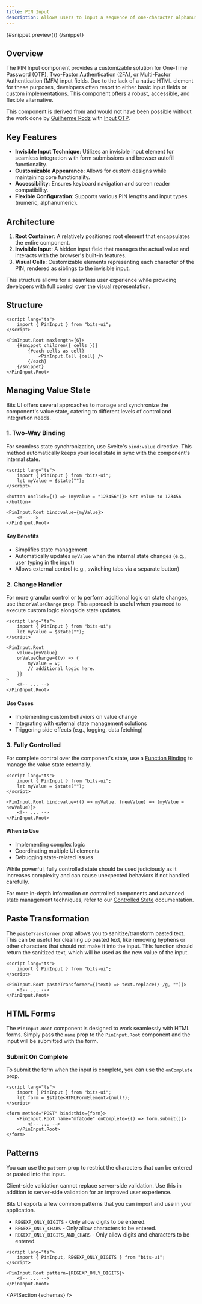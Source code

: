 ```yaml
---
title: PIN Input
description: Allows users to input a sequence of one-character alphanumeric inputs.
---
```


<script>
	import { APISection, ComponentPreviewV2, PinInputDemo, Callout } from '$lib/components/index.js'
	let { schemas } = $props()
</script>

<ComponentPreviewV2 name="pin-input-demo" componentName="Pin Input">

{#snippet preview()}
<PinInputDemo />
{/snippet}

</ComponentPreviewV2>

## Overview

The PIN Input component provides a customizable solution for One-Time Password (OTP), Two-Factor Authentication (2FA), or Multi-Factor Authentication (MFA) input fields. Due to the lack of a native HTML element for these purposes, developers often resort to either basic input fields or custom implementations. This component offers a robust, accessible, and flexible alternative.

<Callout type="tip" title="Credits">

This component is derived from and would not have been possible without the work done by [Guilherme Rodz](https://x.com/guilhermerodz) with [Input OTP](https://github.com/guilhermerodz/input-otp).

</Callout>

## Key Features

-   **Invisible Input Technique**: Utilizes an invisible input element for seamless integration with form submissions and browser autofill functionality.
-   **Customizable Appearance**: Allows for custom designs while maintaining core functionality.
-   **Accessibility**: Ensures keyboard navigation and screen reader compatibility.
-   **Flexible Configuration**: Supports various PIN lengths and input types (numeric, alphanumeric).

## Architecture

1. **Root Container**: A relatively positioned root element that encapsulates the entire component.
2. **Invisible Input**: A hidden input field that manages the actual value and interacts with the browser's built-in features.
3. **Visual Cells**: Customizable elements representing each character of the PIN, rendered as siblings to the invisible input.

This structure allows for a seamless user experience while providing developers with full control over the visual representation.

## Structure

```svelte
<script lang="ts">
	import { PinInput } from "bits-ui";
</script>

<PinInput.Root maxlength={6}>
	{#snippet children({ cells })}
		{#each cells as cell}
			<PinInput.Cell {cell} />
		{/each}
	{/snippet}
</PinInput.Root>
```

## Managing Value State

Bits UI offers several approaches to manage and synchronize the component's value state, catering to different levels of control and integration needs.

### 1. Two-Way Binding

For seamless state synchronization, use Svelte's `bind:value` directive. This method automatically keeps your local state in sync with the component's internal state.

```svelte
<script lang="ts">
	import { PinInput } from "bits-ui";
	let myValue = $state("");
</script>

<button onclick={() => (myValue = "123456")}> Set value to 123456 </button>

<PinInput.Root bind:value={myValue}>
	<!-- -->
</PinInput.Root>
```

#### Key Benefits

-   Simplifies state management
-   Automatically updates `myValue` when the internal state changes (e.g., user typing in the input)
-   Allows external control (e.g., switching tabs via a separate button)

### 2. Change Handler

For more granular control or to perform additional logic on state changes, use the `onValueChange` prop. This approach is useful when you need to execute custom logic alongside state updates.

```svelte
<script lang="ts">
	import { PinInput } from "bits-ui";
	let myValue = $state("");
</script>

<PinInput.Root
	value={myValue}
	onValueChange={(v) => {
		myValue = v;
		// additional logic here.
	}}
>
	<!-- ... -->
</PinInput.Root>
```

#### Use Cases

-   Implementing custom behaviors on value change
-   Integrating with external state management solutions
-   Triggering side effects (e.g., logging, data fetching)

### 3. Fully Controlled

For complete control over the component's state, use a [Function Binding](https://svelte.dev/docs/svelte/bind#Function-bindings) to manage the value state externally.

```svelte
<script lang="ts">
	import { PinInput } from "bits-ui";
	let myValue = $state("");
</script>

<PinInput.Root bind:value={() => myValue, (newValue) => (myValue = newValue)}>
	<!-- ... -->
</PinInput.Root>
```

#### When to Use

-   Implementing complex logic
-   Coordinating multiple UI elements
-   Debugging state-related issues

<Callout>

While powerful, fully controlled state should be used judiciously as it increases complexity and can cause unexpected behaviors if not handled carefully.

For more in-depth information on controlled components and advanced state management techniques, refer to our [Controlled State](/docs/controlled-state) documentation.

</Callout>

## Paste Transformation

The `pasteTransformer` prop allows you to sanitize/transform pasted text. This can be useful for cleaning up pasted text, like removing hyphens or other characters that should not make it into the input. This function should return the sanitized text, which will be used as the new value of the input.

```svelte
<script lang="ts">
	import { PinInput } from "bits-ui";
</script>

<PinInput.Root pasteTransformer={(text) => text.replace(/-/g, "")}>
	<!-- ... -->
</PinInput.Root>
```

## HTML Forms

The `PinInput.Root` component is designed to work seamlessly with HTML forms. Simply pass the `name` prop to the `PinInput.Root` component and the input will be submitted with the form.

### Submit On Complete

To submit the form when the input is complete, you can use the `onComplete` prop.

```svelte
<script lang="ts">
	import { PinInput } from "bits-ui";
	let form = $state<HTMLFormElement>(null!);
</script>

<form method="POST" bind:this={form}>
	<PinInput.Root name="mfaCode" onComplete={() => form.submit()}>
		<!-- ... -->
	</PinInput.Root>
</form>
```

## Patterns

You can use the `pattern` prop to restrict the characters that can be entered or pasted into the input.

<Callout type="warning" title="Note!">
Client-side validation cannot replace server-side validation. Use this in addition to server-side validation for an improved user experience.
</Callout>

Bits UI exports a few common patterns that you can import and use in your application.

-   `REGEXP_ONLY_DIGITS` - Only allow digits to be entered.
-   `REGEXP_ONLY_CHARS` - Only allow characters to be entered.
-   `REGEXP_ONLY_DIGITS_AND_CHARS` - Only allow digits and characters to be entered.

```svelte
<script lang="ts">
	import { PinInput, REGEXP_ONLY_DIGITS } from "bits-ui";
</script>

<PinInput.Root pattern={REGEXP_ONLY_DIGITS}>
	<!-- ... -->
</PinInput.Root>
```

<APISection {schemas} />

